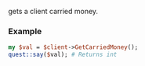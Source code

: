 gets a client carried money.
### Example

```perl
my $val = $client->GetCarriedMoney();
quest::say($val); # Returns int
```